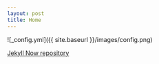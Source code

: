 ```yaml
---
layout: post
title: Home
---
```



![_config.yml]({{ site.baseurl }}/images/config.png)

[Jekyll Now repository](https://github.com/barryclark/jekyll-now)
